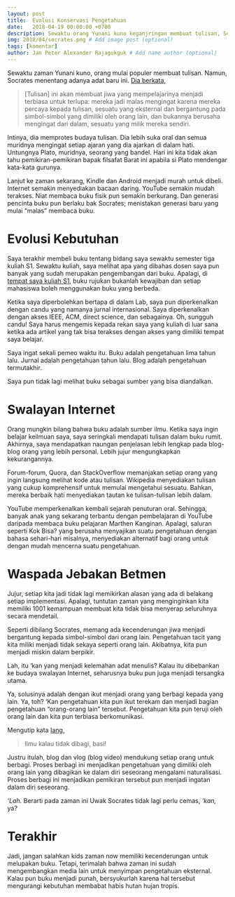 ```yaml
---
layout: post
title:  Evolusi Konservasi Pengetahuan
date:   2018-04-19 00:00:00 +0700
description: Sewaktu orang Yunani kuno keganjringan membuat tulisan, Socrates menolaknya. # Add post description (optional)
img: 2018/04/socrates.png # Add image post (optional)
tags: [komentar]
author: Jan Peter Alexander Rajagukguk # Add name author (optional)
---
```

Sewaktu zaman Yunani kuno, orang mulai populer membuat tulisan. Namun, Socrates menentang adanya adat baru ini. [Dia berkata,](http://neamathisi.com/literacies/chapter-1-literacies-on-a-human-scale/socrates-on-the-forgetfulness-that-comes-with-writing)

> [Tulisan] ini akan membuat jiwa yang mempelajarinya menjadi terbiasa untuk terlupa: mereka jadi malas mengingat karena mereka percaya kepada tulisan, sesuatu yang eksternal dan bergantung pada simbol-simbol yang dimiliki oleh orang lain, dan bukannya berusaha mengingat dari dalam, sesuatu yang milik mereka sendiri.

Intinya, dia memprotes budaya tulisan. Dia lebih suka oral dan semua muridnya mengingat setiap ajaran yang dia ajarkan di dalam hati. Untungnya Plato, muridnya, seorang yang bandel. Hari ini kita tidak akan tahu pemikiran-pemikiran bapak filsafat Barat ini apabila si Plato mendengar kata-kata gurunya.

Lanjut ke zaman sekarang, Kindle dan Android menjadi murah untuk dibeli. Internet semakin menyediakan bacaan daring. YouTube semakin mudah terakses. Niat membaca buku fisik pun semakin berkurang. Dan generasi pencinta buku pun berlaku bak Socrates; menistakan generasi baru yang mulai “malas” membaca buku.

# Evolusi Kebutuhan

Saya terakhir membeli buku tentang bidang saya sewaktu semester tiga kuliah S1. Sewaktu kuliah, saya melihat apa yang dibahas dosen saya pun banyak yang sudah merupakan pengembangan dari buku. Apalagi, di [tempat saya kuliah S1,](http://www.cs.ui.ac.id/) buku rujukan bukanlah kewajiban dan setiap mahasiswa boleh menggunakan buku yang berbeda.

Ketika saya diperbolehkan bertapa di dalam Lab, saya pun diperkenalkan dengan candu yang namanya jurnal internasional. Saya diperkenalkan dengan akses IEEE, ACM, direct science, dan sebagainya. Oh, sungguh candu! Saya harus mengemis kepada rekan saya yang kuliah di luar sana ketika ada artikel yang tak bisa terakses dengan akses yang dimiliki tempat saya belajar.

Saya ingat sekali pemeo waktu itu. Buku adalah pengetahuan lima tahun lalu. Jurnal adalah pengetahuan tahun lalu. Blog adalah pengetahuan termutakhir.

Saya pun tidak lagi melihat buku sebagai sumber yang bisa diandalkan.

# Swalayan Internet

Orang mungkin bilang bahwa buku adalah sumber ilmu. Ketika saya ingin belajar keilmuan saya, saya seringkali mendapati tulisan dalam buku rumit. Akhirnya, saya mendapatkan naungan penjelasan lebih lengkap pada blog-blog orang yang lebih personal. Lebih jujur mengungkapkan kekurangannya.

Forum-forum, Quora, dan StackOverflow memanjakan setiap orang yang ingin langsung melihat kode atau tulisan. Wikipedia menyediakan tulisan yang cukup komprehensif untuk memulai mengetahui sesuatu. Bahkan, mereka berbaik hati menyediakan tautan ke tulisan-tulisan lebih dalam.

YouTube memperkenalkan kembali sejarah penuturan oral. Sehingga, banyak anak yang sekarang terbantu dengan pembelajaran di YouTube daripada membaca buku pelajaran Marthen Kanginan. Apalagi, saluran seperti Kok Bisa? yang berusaha menyajikan suatu pengetahuan dengan bahasa sehari-hari misalnya, menyediakan alternatif bagi orang untuk dengan mudah mencerna suatu pengetahuan.

# Waspada Jebakan Betmen

Jujur, setiap kita jadi tidak lagi memikirkan alasan yang ada di belakang setiap implementasi. Apalagi, tuntutan zaman yang menginginkan kita memiliki 1001 kemampuan membuat kita tidak bisa menyerap seluruhnya secara mendetail.

Seperti dibilang Socrates, memang ada kecenderungan jiwa menjadi bergantung kepada simbol-simbol dari orang lain. Pengetahuan tacit yang kita miliki menjadi tidak sekaya seperti orang lain. Akibatnya, kita pun menjadi miskin dalam berpikir.

Lah, itu ‘kan yang menjadi kelemahan adat menulis? Kalau itu dibebankan ke budaya swalayan Internet, seharusnya buku pun juga menjadi tersangka utama.

Ya, solusinya adalah dengan ikut menjadi orang yang berbagi kepada yang lain. Ya, toh? ‘Kan pengetahuan kita pun ikut terekam dan menjadi bagian pengetahuan “orang-orang lain” tersebut. Pengetahuan kita pun teruji oleh orang lain dan kita pun terbiasa berkomunikasi.

Mengutip kata [Iang,](https://github.com/fajran)

> Ilmu kalau tidak dibagi, basi!

Justru itulah, blog dan vlog (blog video) mendukung setiap orang untuk berbagi. Proses berbagi ini menjadikan pengetahuan yang dimiliki oleh orang lain yang dibagikan ke dalam diri seseorang mengalami naturalisasi. Proses berbagi ini menjadikan pemikiran tersebut pun menjadi ingatan dalam diri seseorang.

*‘Lah.* Berarti pada zaman ini Uwak Socrates tidak lagi perlu cemas, *‘kan,* ya?

# Terakhir

Jadi, jangan salahkan kids zaman now memiliki kecenderungan untuk melupakan buku. Tetapi, terimalah bahwa zaman ini sudah mengembangkan media lain untuk menyimpan pengetahuan eksternal. Kalau pun buku menjadi punah, bersyukurlah karena hal tersebut mengurangi kebutuhan membabat habis hutan hujan tropis.
